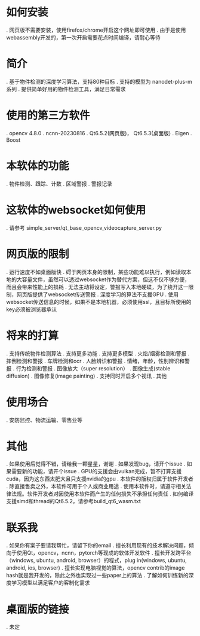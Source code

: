 # 如何安装

. 网页版不需要安装，使用firefox/chrome开启这个网址即可使用
. 由于是使用webassembly开发的，第一次开启需要花点时间编译，请耐心等待

# 简介

. 基于物件检测的深度学习算法，支持80种目标
. 支持的模型为 nanodet-plus-m系列
. 提供简单好用的物件检测工具，满足日常需求

# 使用的第三方软件

. opencv 4.8.0
. ncnn-20230816
. Qt6.5.2(网页版)， Qt6.5.3(桌面版)
. Eigen
. Boost

# 本软体的功能

. 物件检测、跟踪、计数
. 区域警报
. 警报记录

# 这软体的websocket如何使用

. 请参考 simple_server/qt_base_opencv_videocapture_server.py

# 网页版的限制

. 运行速度不如桌面版快
. 碍于网页本身的限制，某些功能难以执行，例如读取本地的大容量文件，虽然可以透过websocket作为替代方案，但这不仅不够方便，而且会带来性能上的损耗
. 无法主动将设定，警报写入本地硬碟，为了绕开这一限制，网页版提供了websocket传送警报
. 深度学习的算法不支援GPU
. 使用websocket传送信息的时候，如果不是本地机器，必须使用ssl，且目标所使用的key必须被浏览器承认

# 将来的打算

. 支持传统物件检测算法
. 支持更多功能
. 支持更多模型
. 火焰/烟雾检测和警报
. 摔倒检测和警报
. 车牌检测和ocr
. 人脸辨识和警报
. 情绪，年龄，性别辨识和警报
. 行为检测和警报
. 图像放大（super resolution）
. 图像生成(stable diffusion)
. 图像修复(image painting)
. 支持同时开启多个视讯
. 其他

# 使用场合

. 安防监控、物流运输、零售业等

# 其他

. 如果使用后觉得不错，请给我一颗星星，谢谢
. 如果发现bug，请开个issue
. 如果需要新的功能，请开个issue
. GPU的支援会由vulkan完成，暂不打算支援cuda，因为这东西太肥大且只支援nvidia的gpu
. 本软件的版权归属于软件开发者
. 除直接售卖之外，本软件可用于个人或商业用途
. 使用本软件时，请遵守相关法律法规。软件开发者对因使用本软件而产生的任何损失不承担任何责任
. 如何编译支援simd和thread的Qt6.5.2，请参考build_qt6_wasm.txt

# 联系我

. 如果你有案子要请我帮忙，请留下你的email
. 擅长利用现有的技术解决问题，倾向于使用Qt，opencv，ncnn，pytorch等现成的软体开发软件
. 擅长开发跨平台（windows, ubuntu, android, browser）的程式，plug in(windows, ubuntu, android, ios, browser)
. 擅长实现电脑视觉的算法，opencv contrib的image hash就是我开发的，除此之外也实现过一些paper上的算法
. 了解如何训练新的深度学习模型以满足客户的客制化需求

# 桌面版的链接

. 未定